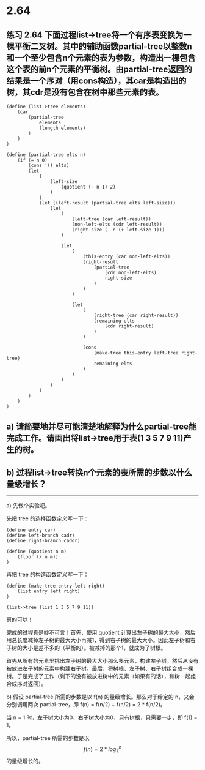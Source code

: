# 2.64

## 练习 2.64 下面过程list->tree将一个有序表变换为一棵平衡二叉树。其中的辅助函数partial-tree以整数n和一个至少包含n个元素的表为参数，构造出一棵包含这个表的前n个元素的平衡树。由partial-tree返回的结果是一个序对（用cons构造），其car是构造出的树，其cdr是没有包含在树中那些元素的表。

```eval-scheme
(define (list->tree elements)
    (car 
        (partial-tree 
            elements 
            (length elements)
        )
    )
)

(define (partial-tree elts n)
    (if (= n 0)
        (cons '() elts)
        (let 
            (
                (left-size 
                    (quotient (- n 1) 2)
                )
            )
            (let ((left-result (partial-tree elts left-size)))
                (let 
                    (
                        (left-tree (car left-result))
                        (non-left-elts (cdr left-result))
                        (right-size (- n (+ left-size 1)))
                    )

                    (let 
                        (
                            (this-entry (car non-left-elts))
                            (right-result 
                                (partial-tree 
                                    (cdr non-left-elts) 
                                    right-size
                                )
                            )
                        )

                        (let 
                            (
                                (right-tree (car right-result))
                                (remaining-elts
                                    (cdr right-result)
                                )
                            )

                            (cons 
                                (make-tree this-entry left-tree right-tree)
                                remaining-elts
                            )
                        )
                    )
                )
            )
        )
    )
)
```

## a) 请简要地并尽可能清楚地解释为什么partial-tree能完成工作。请画出将list->tree用于表(1 3 5 7 9 11)产生的树。

## b) 过程list->tree转换n个元素的表所需的步数以什么量级增长？

---

a) 先做个实验吧。

先把 tree 的选择函数定义写一下：

```eval-scheme
(define entry car)
(define left-branch cadr)
(define right-branch caddr)

(define (quotient n m) 
    (floor (/ n m))
)
```

再把 tree 的构造函数定义写一下：

```eval-scheme
(define (make-tree entry left right)
    (list entry left right)
)

(list->tree (list 1 3 5 7 9 11))
```

真的可以！

完成的过程真是妙不可言！首先，使用 quotient 计算出左子树的最大大小，然后用总长度减掉左子树的最大大小再减1，得到右子树的最大大小。因此左子树和右子树的大小是差不多的（平衡的）。被减掉的那个1，就成为了树根。

首先从所有的元素里挑出左子树的最大大小那么多元素，构建左子树。然后从没有被放进左子树的元素中构建右子树。最后，将树根、左子树、右子树组合成一棵树。于是完成了工作（剩下的没有被放进树中的元素（如果有的话），和树一起组合成序对返回）。


b) 假设 partial-tree 所需的步数是以 f(n) 的量级增长。那么对于给定的 n，又会分别调用两次 partial-tree，即 f(n) = f(n/2) + f(n/2) = 2 * f(n/2)。

当 n = 1 时，左子树大小为0，右子树大小为0，只有树根，只需要一步，即 f(1) = 1。

所以，partial-tree 所需的步数是以 $$f(n) = 2 * log^{n}_{2}$$ 的量级增长的。